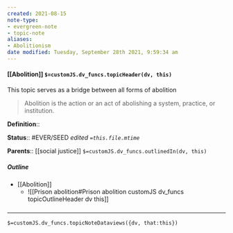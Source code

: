 ```yaml
---
created: 2021-08-15
note-type:
- evergreen-note
- topic-note
aliases:
- Abolitionism
date modified: Tuesday, September 28th 2021, 9:59:34 am
---
```


#### [[Abolition]] `$=customJS.dv_funcs.topicHeader(dv, this)`

This topic serves as a bridge between all forms of abolition

> Abolition is the action or an act of abolishing a system, practice, or institution.

**Definition**::

**Status**:: #EVER/SEED
*edited `=this.file.mtime`*

**Parents**:: [[social justice]]
`$=customJS.dv_funcs.outlinedIn(dv, this)`

##### Outline
- [[Abolition]]
	- ![[Prison abolition#Prison abolition customJS dv_funcs topicOutlineHeader dv this]]

### <hr class="dataviews"/>

`$=customJS.dv_funcs.topicNoteDataviews({dv, that:this})`